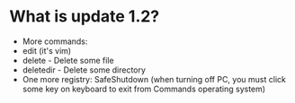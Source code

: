 # What is update 1.2?
- More commands:
- edit (it's vim)
- delete - Delete some file
- deletedir - Delete some directory
- One more registry: SafeShutdown (when turning off PC, you must click some key on keyboard to exit from Commands operating system)
